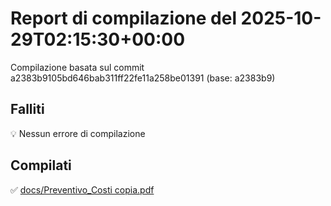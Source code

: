 # Report di compilazione del 2025-10-29T02:15:30+00:00

Compilazione basata sul commit a2383b9105bd646bab311ff22fe11a258be01391 (base: a2383b9)

## Falliti
💡 Nessun errore di compilazione

## Compilati
✅ [docs/Preventivo_Costi copia.pdf](docs/Preventivo_Costi%20copia.pdf)

